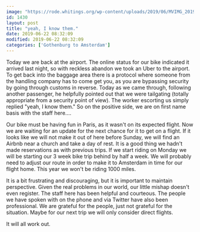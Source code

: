 ```yaml
---
image: "https://rode.whitings.org/wp-content/uploads/2019/06/MVIMG_20190622_193620.jpg"
id: 1430
layout: post
title: "yeah, I know them."
date: 2019-06-22 08:32:09
modified: 2019-06-22 08:32:09
categories: ['Gothenburg to Amsterdam']
---
```


Today we are back at the airport. The online status for our bike indicated it arrived last night, so with reckless abandon we took an Uber to the airport. To get back into the baggage area there is a protocol where someone from the handling company has to come get you, as you are bypassing security by going through customs in reverse. Today as we came through, following another passenger, he helpfully pointed out that we were tailgating (totally appropriate from a security point of view). The worker escorting us simply replied "yeah, I know them." So on the positive side, we are on first name basis with the staff here....

Our bike must be having fun in Paris, as it wasn't on its expected flight. Now we are waiting for an update for the next chance for it to get on a flight. If it looks like we will not make it out of here before Sunday, we will find an Airbnb near a church and take a day of rest. It is a good thing we hadn't made reservations as with previous trips. If we start riding on Monday we will be starting our 3 week bike trip behind by half a week. We will probably need to adjust our route in order to make it to Amsterdam in time for our flight home. This year we won't be riding 1000 miles.

It is a bit frustrating and discouraging, but it is important to maintain perspective. Given the real problems in our world, our little mishap doesn't even register. The staff here has been helpful and courteous. The people we have spoken with on the phone and via Twitter have also been professional. We are grateful for the people, just not grateful for the situation. Maybe for our next trip we will only consider direct flights.

It will all work out.
